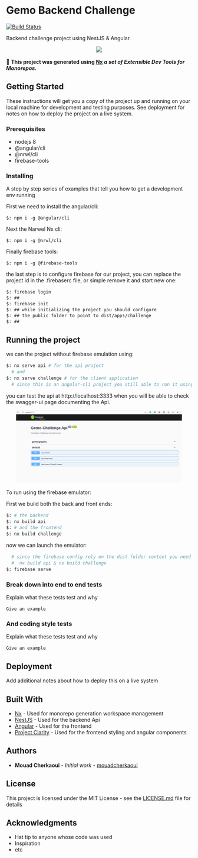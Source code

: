 # Gemo Backend Challenge

[![Build Status](https://dev.azure.com/cherkaouimouad/gemo-challenge/_apis/build/status/mouadcherkaoui.gemo-challenge?branchName=master)](https://dev.azure.com/cherkaouimouad/gemo-challenge/_build/latest?definitionId=48&branchName=master)

Backend challenge project using NestJS & Angular.
<p align="center"><img src="https://miro.medium.com/max/4248/1*bYHZw5xC3g4o3-2S9rMC9A.png" width="450"></p>

🔎 **This project was generated using [Nx](https://nx.dev)  *a set of Extensible Dev Tools for Monorepos.***

## Getting Started

These instructions will get you a copy of the project up and running on your local machine for development and testing purposes. See deployment for notes on how to deploy the project on a live system.

### Prerequisites

- nodejs 8
- @angular/cli
- @nrwl/cli
- firebase-tools

### Installing

A step by step series of examples that tell you how to get a development env running

First we need to install the angular/cli:

```
$: npm i -g @angular/cli 
```

Next the Narwel Nx cli:

```
$: npm i -g @nrwl/cli
```

Finally firebase tools:

```
$: npm i -g @firebase-tools
```
the last step is to configure firebase for our project, you can replace the project id in the .firebaserc file, or simple remove it and start new one:

```
$: firebase login
$: ## 
$: firebase init
$: ## while initializing the project you should configure 
$: ## the public folder to point to dist/apps/challenge
$: ##
```

## Running the project

we can the project without firebase emulation using:
```bash 
$: nx serve api # for the api project
  # and 
$: nx serve challenge # for the client application
  # since this is an angular-cli project you still able to run it using ng serve
```
you can test the api at http://localhost:3333 when you will be able to check the swagger-ui page documenting the Api.

<p align="center"><img src="./img/swagger-ui.png" width="450"></p>

To run using the firebase emulator: 

First we build both the back and front ends: 

```bash
$: # the backend 
$: nx build api
$: # and the frontend
$: nx build challenge
``` 
now we can launch the emulator:
```bash
  # since the firebase config rely on the dist folder content you need to build the projects through:
  #  nx build api & nx build challenge
$: firebase serve
```

### Break down into end to end tests

Explain what these tests test and why

```
Give an example
```

### And coding style tests

Explain what these tests test and why

```
Give an example
```

## Deployment

Add additional notes about how to deploy this on a live system

## Built With

* [Nx](https://nx.dev/) - Used for monorepo generation workspace management
* [NestJS](https://nestjs.com/) - Used for the backend Api
* [Angular](https://angular.io/) - Used for the frontend 
* [Project Clarity](https://clarity.design/) - Used for the frontend styling and angular components 

## Authors

* **Mouad Cherkaoui** - *Initial work* - [mouadcherkaoui](https://github.com/mouadcherkaoui)

## License

This project is licensed under the MIT License - see the [LICENSE.md](LICENSE.md) file for details

## Acknowledgments

* Hat tip to anyone whose code was used
* Inspiration
* etc
